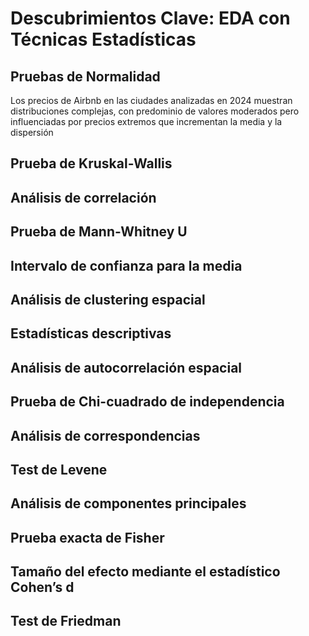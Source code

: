 # Descubrimientos Clave: EDA con Técnicas Estadísticas

## Pruebas de Normalidad
Los precios de Airbnb en las ciudades analizadas en 2024 muestran distribuciones complejas, con predominio de valores moderados pero influenciadas por precios extremos que incrementan la media y la dispersión

## Prueba de Kruskal-Wallis
## Análisis de correlación
## Prueba de Mann-Whitney U	
## Intervalo de confianza para la media	
## Análisis de clustering espacial	
## Estadísticas descriptivas	
## Análisis de autocorrelación espacial
## Prueba de Chi-cuadrado de independencia	
## Análisis de correspondencias	
## Test de Levene
## Análisis de componentes principales	
## Prueba exacta de Fisher	
## Tamaño del efecto mediante el estadístico Cohen’s d	
## Test de Friedman	
